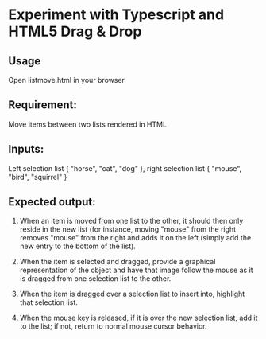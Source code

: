 
# Experiment with Typescript and HTML5 Drag & Drop

## Usage

Open listmove.html in your browser



## Requirement:

Move items between two lists rendered in HTML

## Inputs:

Left selection list { "horse", "cat", "dog" }, right selection list { "mouse", "bird", "squirrel" }

## Expected output:

1) When an item is moved from one list to the other, it should then only reside in the new list (for instance, moving "mouse" from the right removes "mouse" from the right and adds it on the left (simply add the new entry to the bottom of the list).

2) When the item is selected and dragged, provide a graphical representation of the object and have that image follow the mouse as it is dragged from one selection list to the other.

3) When the item is dragged over a selection list to insert into, highlight that selection list.

4) When the mouse key is released, if it is over the new selection list, add it to the list; if not, return to normal mouse cursor behavior.


